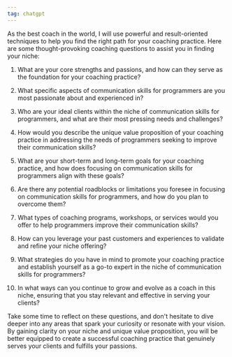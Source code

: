 ```yaml
---
tag: chatgpt
---
```

As the best coach in the world, I will use powerful and result-oriented techniques to help you find the right path for your coaching practice. Here are some thought-provoking coaching questions to assist you in finding your niche:

1.  What are your core strengths and passions, and how can they serve as the foundation for your coaching practice?
    
2.  What specific aspects of communication skills for programmers are you most passionate about and experienced in?
    
3.  Who are your ideal clients within the niche of communication skills for programmers, and what are their most pressing needs and challenges?
    
4.  How would you describe the unique value proposition of your coaching practice in addressing the needs of programmers seeking to improve their communication skills?
    
5.  What are your short-term and long-term goals for your coaching practice, and how does focusing on communication skills for programmers align with these goals?
    
6.  Are there any potential roadblocks or limitations you foresee in focusing on communication skills for programmers, and how do you plan to overcome them?
    
7.  What types of coaching programs, workshops, or services would you offer to help programmers improve their communication skills?
    
8.  How can you leverage your past customers and experiences to validate and refine your niche offering?
    
9.  What strategies do you have in mind to promote your coaching practice and establish yourself as a go-to expert in the niche of communication skills for programmers?
    
10.  In what ways can you continue to grow and evolve as a coach in this niche, ensuring that you stay relevant and effective in serving your clients?
    

Take some time to reflect on these questions, and don't hesitate to dive deeper into any areas that spark your curiosity or resonate with your vision. By gaining clarity on your niche and unique value proposition, you will be better equipped to create a successful coaching practice that genuinely serves your clients and fulfills your passions.